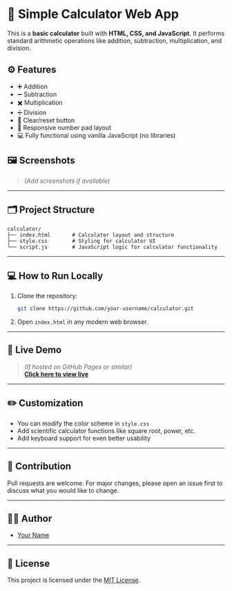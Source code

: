 # 🧮 Simple Calculator Web App

This is a **basic calculator** built with **HTML, CSS, and JavaScript**. It performs standard arithmetic operations like addition, subtraction, multiplication, and division.

## ⚙️ Features

- ➕ Addition
- ➖ Subtraction
- ✖️ Multiplication
- ➗ Division
- 🧼 Clear/reset button
- 🔢 Responsive number pad layout
- 💻 Fully functional using vanilla JavaScript (no libraries)

## 🖼️ Screenshots

> *(Add screenshots if available)*

---

## 🗂️ Project Structure

```
calculator/
├── index.html       # Calculator layout and structure
├── style.css        # Styling for calculator UI
└── script.js        # JavaScript logic for calculator functionality
```

---

## 💻 How to Run Locally

1. Clone the repository:
   ```bash
   git clone https://github.com/your-username/calculator.git
   ```
2. Open `index.html` in any modern web browser.

---

## 🚀 Live Demo

> *(If hosted on GitHub Pages or similar)*  
**[Click here to view live](https://your-username.github.io/calculator/)**

---

## ✏️ Customization

- You can modify the color scheme in `style.css`
- Add scientific calculator functions like square root, power, etc.
- Add keyboard support for even better usability

---

## 🙌 Contribution

Pull requests are welcome. For major changes, please open an issue first to discuss what you would like to change.

---

## 👨‍💻 Author

- [Your Name](https://github.com/your-username)

---

## 📄 License

This project is licensed under the [MIT License](LICENSE).

